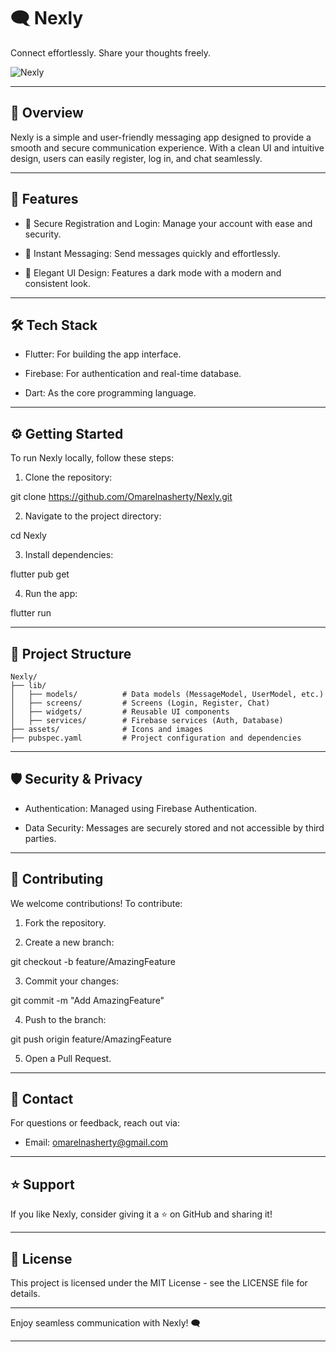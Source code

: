# 🗨️ Nexly

Connect effortlessly. Share your thoughts freely.

![Nexly](https://github.com/user-attachments/assets/3ecb2380-8fec-4802-bde3-340bf1b70494)

---

## 🌟 Overview

Nexly is a simple and user-friendly messaging app designed to provide a smooth and secure communication experience. With a clean UI and intuitive design, users can easily register, log in, and chat seamlessly.


---

## 🚀 Features

- 🔐 Secure Registration and Login: Manage your account with ease and security.

- 💬 Instant Messaging: Send messages quickly and effortlessly.

- 🎨 Elegant UI Design: Features a dark mode with a modern and consistent look.


---

## 🛠 Tech Stack

- Flutter: For building the app interface.

- Firebase: For authentication and real-time database.

- Dart: As the core programming language.



---

## ⚙️ Getting Started

To run Nexly locally, follow these steps:

1. Clone the repository:

git clone https://github.com/Omarelnasherty/Nexly.git


2. Navigate to the project directory:

cd Nexly


3. Install dependencies:

flutter pub get


4. Run the app:

flutter run




---

## 📂 Project Structure
~~~
Nexly/
├── lib/
│   ├── models/          # Data models (MessageModel, UserModel, etc.)
│   ├── screens/         # Screens (Login, Register, Chat)
│   ├── widgets/         # Reusable UI components
│   ├── services/        # Firebase services (Auth, Database)
├── assets/              # Icons and images
├── pubspec.yaml         # Project configuration and dependencies

~~~
---

## 🛡 Security & Privacy

- Authentication: Managed using Firebase Authentication.

- Data Security: Messages are securely stored and not accessible by third parties.



---

## 🤝 Contributing

We welcome contributions! To contribute:

1. Fork the repository.


2. Create a new branch:

git checkout -b feature/AmazingFeature


3. Commit your changes:

git commit -m "Add AmazingFeature"


4. Push to the branch:

git push origin feature/AmazingFeature


5. Open a Pull Request.




---

## 📧 Contact

For questions or feedback, reach out via:

- Email: omarelnasherty@gmail.com





---

## ⭐️ Support

If you like Nexly, consider giving it a ⭐️ on GitHub and sharing it!


---

## 📜 License

This project is licensed under the MIT License - see the LICENSE file for details.


---

Enjoy seamless communication with Nexly! 🗨️


---
